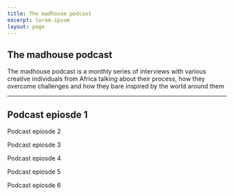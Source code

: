 ```yaml
---
title: The madhouse podcast
excerpt: lorem-ipsum
layout: page
---
```

## The madhouse podcast

The madhouse podcast is a monthly series of interviews with various creative individuals from Africa talking about their process, how they overcome challenges and how they bare inspired by the world around them

---

Podcast epiosde 1
---

Podcast epiosde 2

Podcast epiosde 3

Podcast epiosde 4

Podcast epiosde 5

Podcast epiosde 6

